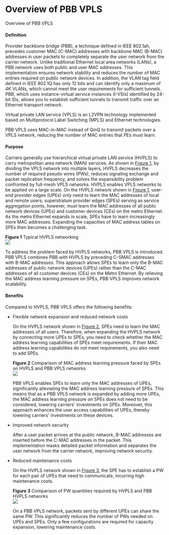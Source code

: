 Overview of PBB VPLS
====================

Overview of PBB VPLS

#### Definition

Provider backbone bridge (PBB), a technique defined in IEEE 802.1ah, precedes customer MAC (C-MAC) addresses with backbone MAC (B-MAC) addresses in user packets to completely separate the user network from the carrier network. Unlike traditional Ethernet local area networks (LANs), a PBB network uses both public and user MAC addresses. This implementation ensures network stability and reduces the number of MAC entries required on public network devices. In addition, the VLAN tag field defined in IEEE 802.1Q has only 12 bits and can identify only a maximum of 4K VLANs, which cannot meet the user requirements for sufficient tunnels. PBB, which uses instance-virtual service instances (I-VSIs) identified by 24-bit IDs, allows you to establish sufficient tunnels to transmit traffic over an Ethernet transport network.

Virtual private LAN service (VPLS) is an L2VPN technology implemented based on Multiprotocol Label Switching (MPLS) and Ethernet technologies.

PBB VPLS uses MAC-in-MAC instead of QinQ to transmit packets over a VPLS network, reducing the number of MAC entries that PEs must learn.


#### Purpose

Carriers generally use hierarchical virtual private LAN service (HVPLS) to carry metropolitan area network (MAN) services. As shown in [Figure 1](#EN-US_CONCEPT_0172370761__en-us_concept_0172356678_fig_dc_vrp_pbb-vpls_feature_000201), by dividing the VPLS network into multiple layers, HVPLS decreases the number of required pseudo wires (PWs), reduces signaling exchange and packet replication frequency, and solves the expansibility problem confronted by full-mesh VPLS networks. HVPLS enables VPLS networks to be applied on a large scale. On the HVPLS network shown in [Figure 1](#EN-US_CONCEPT_0172370761__en-us_concept_0172356678_fig_dc_vrp_pbb-vpls_feature_000201), user-end provider edges (UPEs) only need to learn the MAC addresses of local and remote users; superstratum provider edges (SPEs) serving as service aggregation points, however, must learn the MAC addresses of all public network devices (UPEs) and customer devices (CEs) on the metro Ethernet. As the metro Ethernet expands in scale, SPEs have to learn increasingly more MAC addresses. Expanding the capacities of MAC address tables on SPEs then becomes a challenging task.

**Figure 1** Typical HVPLS networking  
![](images/fig_feature_image_0018383525.png)  

To address the problem faced by HVPLS networks, PBB VPLS is introduced. PBB VPLS combines PBB with HVPLS by preceding C-SMAC addresses with B-MAC addresses. This approach allows SPEs to learn only the B-MAC addresses of public network devices (UPEs) rather than the C-MAC addresses of all customer devices (CEs) on the Metro Ethernet. By relieving the MAC address learning pressure on SPEs, PBB VPLS improves network scalability.


#### Benefits

Compared to HVPLS, PBB VPLS offers the following benefits:

* Flexible network expansion and reduced network costs
  
  On the HVPLS network shown in [Figure 2](#EN-US_CONCEPT_0172370761__en-us_concept_0172356678_fig_dc_vrp_pbb-vpls_feature_000202), SPEs need to learn the MAC addresses of all users. Therefore, when expanding the HVPLS network by connecting more UPEs to SPEs, you need to check whether the MAC address learning capabilities of SPEs meet requirements. If their MAC address learning capabilities do not meet requirements, you also need to add SPEs.
  
  **Figure 2** Comparison of MAC address learning pressure faced by SPEs on HVPLS and PBB VPLS networks  
  ![](images/fig_feature_image_0018383528.png)
  
  PBB VPLS enables SPEs to learn only the MAC addresses of UPEs, significantly alleviating the MAC address learning pressure of SPEs. This means that as a PBB VPLS network is expanded by adding more UPEs, the MAC address learning pressure on SPEs does not need to be considered, lowering carriers' investments on SPEs. Moreover, this approach enhances the user access capabilities of UPEs, thereby lowering carriers' investments on these devices.
* Improved network security
  
  After a user packet arrives at the public network, B-MAC addresses are inserted before the C-MAC addresses in the packet. This implementation masks detailed packet information and separates the user network from the carrier network, improving network security.
* Reduced maintenance costs
  
  On the HVPLS network shown in [Figure 3](#EN-US_CONCEPT_0172370761__en-us_concept_0172356678_fig_dc_vrp_pbb-vpls_feature_000203), the SPE has to establish a PW for each pair of UPEs that need to communicate, incurring high maintenance costs.
  
  **Figure 3** Comparison of PW quantities required by HVPLS and PBB HVPLS networks  
  ![](images/fig_feature_image_0018383535.png)
  
  On a PBB VPLS network, packets sent by different UPEs can share the same PW. This significantly reduces the number of PWs needed on UPEs and SPEs. Only a few configurations are required for capacity expansion, lowering maintenance costs.